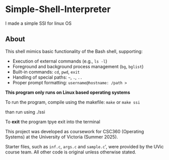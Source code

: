 # Simple-Shell-Interpreter
I made a simple SSI for linux OS

## About

This shell mimics basic functionality of the Bash shell, supporting:

- Execution of external commands (e.g., `ls -l`)
- Foreground and background process management (`bg`, `bglist`)
- Built-in commands: `cd`, `pwd`, `exit`
- Handling of special paths: `~`, `.`, `..`
- Proper prompt formatting: `username@hostname: /path >`


**This program only runs on Linux based operating systems**

To run the program, compile using the makefile: `make` or `make ssi`

than run using ./ssi

To **exit** the program tpye exit into the terminal



This project was developed as coursework for CSC360 (Operating Systems) at the University of Victoria (Summer 2025).

Starter files, such as `inf.c`, `args.c` and `sample.c`', were provided by the UVic course team. All other code is original unless otherwise stated.
